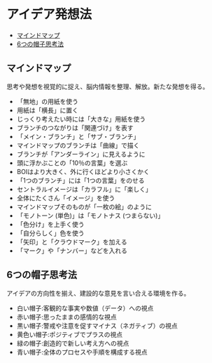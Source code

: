# アイデア発想法

* [マインドマップ](#マインドマップ)
* [6つの帽子思考法](#6つの帽子思考法)

## マインドマップ

思考や発想を視覚的に捉え、脳内情報を整理、解放。新たな発想を得る。

* 「無地」の用紙を使う
* 用紙は「横長」に置く
* じっくり考えたい時には「大きな」用紙を使う
* ブランチのつながりは「関連づけ」を表す
* 「メイン・ブランチ」と「サブ・ブランチ」
* マインドマップのブランチは「曲線」で描く
* ブランチが「アンダーライン」に見えるように
* 頭に浮かぶことの「10％の言葉」を選ぶ
* BOIはより大きく、外に行くほどより小さくかく
* 「1つのブランチ」には「1つの言葉」をのせる
* セントラルイメージは「カラフル」に「楽しく」
* 全体にたくさん「イメージ」を使う
* マインドマップそのものが「一枚の絵」のように
* 「モノトーン (単色)」は「モノトナス (つまらない)」
* 「色分け」を上手く使う
* 「自分らしく」色を使う
* 「矢印」と「クラウドマーク」を加える
* 「マーク」や「ナンバー」などを入れる

## 6つの帽子思考法

アイデアの方向性を揃え、建設的な意見を言い合える環境を作る。

* 白い帽子:客観的な事実や数値（データ）への視点
* 赤い帽子:思ったままの感情的な視点
* 黒い帽子:警戒や注意を促すマイナス（ネガティブ）の視点
* 黄色い帽子:ポジティブでプラスの視点
* 緑の帽子:創造的で新しい考え方への視点
* 青い帽子:全体のプロセスや手順を構成する視点
